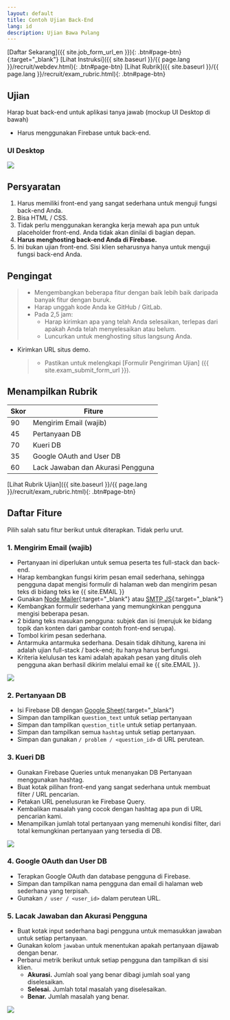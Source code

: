 ```yaml
---
layout: default
title: Contoh Ujian Back-End
lang: id
description: Ujian Bawa Pulang
---
```


[Daftar Sekarang]({{ site.job_form_url_en }}){: .btn#page-btn}{:target="\_blank"}
[Lihat Instruksi]({{ site.baseurl }}/{{ page.lang }}/recruit/webdev.html){: .btn#page-btn}
[Lihat Rubrik]({{ site.baseurl }}/{{ page.lang }}/recruit/exam_rubric.html){: .btn#page-btn}

## Ujian

Harap buat back-end untuk aplikasi tanya jawab (mockup UI Desktop di bawah)

- Harus menggunakan Firebase untuk back-end.

### UI Desktop

<img src='https://lh3.googleusercontent.com/SBQWfwg0cfPBcIyvuK1qAlIX3F3t25vj6uOVahV-E7Rhg-RTKJABufr4rYEHkLd3Cv35n3isUWyFwdEHMeIfsoQ3yDlKKqdhuWvSTz0JuAn3U92Y0nZ_7aC-_raJ9QdxmISoLb0GMw=w1417' />

## Persyaratan

1. Harus memiliki front-end yang sangat sederhana untuk menguji fungsi back-end Anda.
1. Bisa HTML / CSS.
1. Tidak perlu menggunakan kerangka kerja mewah apa pun untuk placeholder front-end. Anda tidak akan dinilai di bagian depan.
1. **Harus menghosting back-end Anda di Firebase.**
1. Ini bukan ujian front-end. Sisi klien seharusnya hanya untuk menguji fungsi back-end Anda.

## Pengingat

> - Mengembangkan beberapa fitur dengan baik lebih baik daripada banyak fitur dengan buruk.
> - Harap unggah kode Anda ke GitHub / GitLab.
> - Pada 2,5 jam:
>   - Harap kirimkan apa yang telah Anda selesaikan, terlepas dari apakah Anda telah menyelesaikan atau belum.
>   - Luncurkan untuk menghosting situs langsung Anda.

- Kirimkan URL situs demo.
  > - Pastikan untuk melengkapi [Formulir Pengiriman Ujian] ({{ site.exam_submit_form_url }}).

## Menampilkan Rubrik

| Skor | Fiture                            |
| ---- | --------------------------------- |
| 90   | Mengirim Email (wajib)            |
| 45   | Pertanyaan DB                     |
| 70   | Kueri DB                          |
| 35   | Google OAuth and User DB          |
| 60   | Lack Jawaban dan Akurasi Pengguna |

[Lihat Rubrik Ujian]({{ site.baseurl }}/{{ page.lang }}/recruit/exam_rubric.html){: .btn#page-btn}

## Daftar Fiture

Pilih salah satu fitur berikut untuk diterapkan. Tidak perlu urut.

### 1. Mengirim Email (wajib)

- Pertanyaan ini diperlukan untuk semua peserta tes full-stack dan back-end.
- Harap kembangkan fungsi kirim pesan email sederhana, sehingga pengguna dapat mengisi formulir di halaman web dan mengirim pesan teks di bidang teks ke {{ site.EMAIL }}
- Gunakan [Node Mailer](https://nodemailer.com/usage/){:target="\_blank"} atau [SMTP JS](https://www.smtpjs.com/){:target="\_blank"}
- Kembangkan formulir sederhana yang memungkinkan pengguna mengisi beberapa pesan.
- 2 bidang teks masukan pengguna: subjek dan isi (merujuk ke bidang topik dan konten dari gambar contoh front-end serupa).
- Tombol kirim pesan sederhana.
- Antarmuka antarmuka sederhana. Desain tidak dihitung, karena ini adalah ujian full-stack / back-end; itu hanya harus berfungsi.
- Kriteria kelulusan tes kami adalah apakah pesan yang ditulis oleh pengguna akan berhasil dikirim melalui email ke {{ site.EMAIL }}.

<img src='https://lh3.googleusercontent.com/FJZRudzsGLDYNQWxezcyzyJHhg7hCVyr7S_7BNwE_LBsahceanzWVnvewnWn_TVbCutBtIVpAJmegz6y5SUOxyfBLBaxFOMLfG74Va8s8CeVZ-ZgOQoEXJv_flH1EW2Yz61l9Mrp9A=w400' />

### 2. Pertanyaan DB

- Isi Firebase DB dengan [Google Sheet](https://docs.google.com/spreadsheets/d/1EmWraWzyvxt7km7MiPxU6PDTXzy05_jUyvwUqHc5nP0/edit?usp=sharing){:target="\_blank"}
- Simpan dan tampilkan `question_text` untuk setiap pertanyaan
- Simpan dan tampilkan `question_title` untuk setiap pertanyaan.
- Simpan dan tampilkan semua `hashtag` untuk setiap pertanyaan.
- Simpan dan gunakan `/ problem / <question_id>` di URL perutean.

### 3. Kueri DB

- Gunakan Firebase Queries untuk menanyakan DB Pertanyaan menggunakan hashtag.
- Buat kotak pilihan front-end yang sangat sederhana untuk membuat filter / URL pencarian.
- Petakan URL penelusuran ke Firebase Query.
- Kembalikan masalah yang cocok dengan hashtag apa pun di URL pencarian kami.
- Menampilkan jumlah total pertanyaan yang memenuhi kondisi filter, dari total kemungkinan pertanyaan yang tersedia di DB.

<img src='https://lh3.googleusercontent.com/zeYaUx3W0Hb8yaiPLHyzTOI_ShGmEIQqTA_Q7b8hyGZ_bfeC8gSK4s6L1okbGhrFPf817zjp-RbRcDZzZ3p51Vv1QxUza9RGTDupaia0jRcepHtTUNAafjEXJBwhzKMnVC_az-nOAw=w370' />

### 4. Google OAuth dan User DB

- Terapkan Google OAuth dan database pengguna di Firebase.
- Simpan dan tampilkan nama pengguna dan email di halaman web sederhana yang terpisah.
- Gunakan `/ user / <user_id>` dalam perutean URL.

### 5. Lacak Jawaban dan Akurasi Pengguna

- Buat kotak input sederhana bagi pengguna untuk memasukkan jawaban untuk setiap pertanyaan.
- Gunakan kolom `jawaban` untuk menentukan apakah pertanyaan dijawab dengan benar.
- Perbarui metrik berikut untuk setiap pengguna dan tampilkan di sisi klien.
  - **Akurasi.** Jumlah soal yang benar dibagi jumlah soal yang diselesaikan.
  - **Selesai.** Jumlah total masalah yang diselesaikan.
  - **Benar.** Jumlah masalah yang benar.

<img src='https://lh3.googleusercontent.com/zRIxNrIztI22WJYDs4EcrjnciyQ2ByIRVSu6R-JCpBCo0e2hT9_g1RwdcBbmyaSebQRUk06NscQ6waV0eiQZ1HTBjcVSg6Ildeo-sc9qhFLRnx1tKgK0u8tlKD0eyMMgMwNWp0cS4A=w260' />
